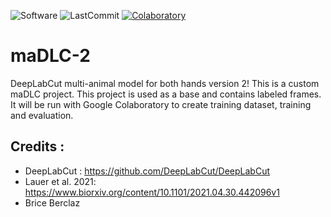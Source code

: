 ![Software](https://img.shields.io/badge/software-DeepLabCut-blueviolet)
![LastCommit](https://img.shields.io/github/last-commit/bearbrice/maDLC_MM_hands2)
[![Colaboratory](https://colab.research.google.com/assets/colab-badge.svg "Colaboratory maDLC-2")](https://colab.research.google.com/github/Bearbrice/maDLC_MM_hands2/blob/main/examples/COLAB_maDLC_TrainNetwork_VideoAnalysis.ipynb)

# maDLC-2
DeepLabCut multi-animal model for both hands version 2!
This is a custom maDLC project. This project is used as a base and contains labeled frames. It will be run with Google Colaboratory to create training dataset, training and evaluation.

## Credits :
* DeepLabCut : https://github.com/DeepLabCut/DeepLabCut
* Lauer et al. 2021: https://www.biorxiv.org/content/10.1101/2021.04.30.442096v1
* Brice Berclaz

